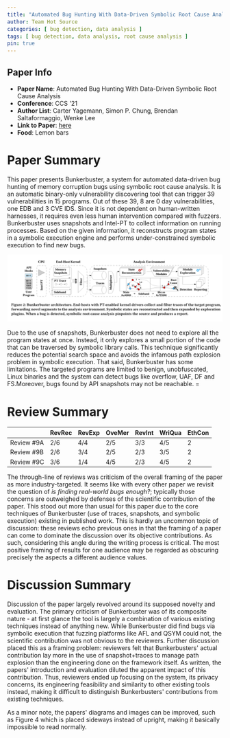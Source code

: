 ```yaml
---
title: "Automated Bug Hunting With Data-Driven Symbolic Root Cause Analysis"
author: Team Hot Source
categories: [ bug detection, data analysis ]
tags: [ bug detection, data analysis, root cause analysis ]
pin: true
---
```



## Paper Info
- **Paper Name**: Automated Bug Hunting With Data-Driven Symbolic Root Cause Analysis
- **Conference**: CCS '21
- **Author List**: Carter Yagemann, Simon P. Chung, Brendan Saltaformaggio, Wenke Lee
- **Link to Paper**: [here](https://dl.acm.org/doi/pdf/10.1145/3460120.3485363)
- **Food**: Lemon bars

# Paper Summary
This paper presents Bunkerbuster, a system for automated data-driven bug hunting of memory corruption bugs using symbolic root cause analysis. It is an automatic binary-only vulnerability discovering tool that can trigger 39 vulnerabilities in 15 programs. Out of these 39, 8 are 0 day vulnerabilities, one EDB and 3 CVE IDS. Since it is not dependent on human-written harnesses, it requires even less human intervention compared with fuzzers. Bunkerbuster uses snapshots and Intel-PT to collect information on running processes. Based on the given information, it reconstructs program states in a symbolic execution engine and performs under-constrained symbolic execution to find new bugs.

![](/assets/img/2022-04-05-bunkerbuster/bunkerbuster.png)

Due to the use of snapshots, Bunkerbuster does not need to explore all the program states at once. Instead, it only explores a small portion of the code that can be traversed by symbolic library calls. This technique significantly reduces the potential search space and avoids the infamous path explosion problem in symbolic execution. That said, Bunkerbuster has some limitations. The targeted programs are limited to benign, unobfuscated, Linux binaries and the system can detect bugs like overflow, UAF, DF and FS.Moreover, bugs found by API snapshots may not be reachable. =

# Review Summary
|            | RevRec | RevExp | OveMer | RevInt | WriQua | EthCon |
| ---------- | ------ | ------ | ------ | ------ | ------ | ------ |
| Review #9A | 2/6    | 4/4    | 2/5    | 3/3    | 4/5    | 2      |
| Review #9B | 2/6    | 3/4    | 2/5    | 2/3    | 3/5    | 2      |
| Review #9C | 3/6    | 1/4    | 4/5    | 2/3    | 4/5    | 2      |

The through-line of reviews was criticism of the overall framing of the paper as more industry-targeted. It seems like with every other paper we revisit the question of *is finding real-world bugs enough?*; typically those concerns are outweighed by defenses of the scientific contribution of the paper. This stood out more than usual for this paper due to the core techniques of Bunkerbuster (use of traces, snapshots, and symbolic execution) existing in published work. This is hardly an uncommon topic of discussion: these reviews echo previous ones in that the framing of a paper can come to dominate the discussion over its objective contributions. As such, considering this angle during the writing process is critical. The most positive framing of results for one audience may be regarded as obscuring precisely the aspects a different audience values.

# Discussion Summary

Discussion of the paper largely revolved around its supposed novelty and evaluation. The primary criticism of Bunkerbuster was of its composite nature - at first glance the tool is largely a combination of various existing techniques instead of anything new. While Bunkerbuster did find bugs via symbolic execution that fuzzing platforms like AFL and QSYM could not, the scientific contribution was not obvious to the reviewers. Further discussion placed this as a framing problem: reviewers felt that Bunkerbusters' actual contribution lay more in the use of snapshot+traces to manage path explosion than the engineering done on the framework itself. As written, the papers' introduction and evaluation diluted the apparent impact of this contribution. Thus, reviewers ended up focusing on the system, its privacy concerns, its engineering feasibility and similarity to other existing tools instead, making it difficult to distinguish Bunkerbusters' contributions from existing techniques.

As a minor note, the papers' diagrams and images can be improved, such as Figure 4 which is placed sideways instead of upright, making it basically impossible to read normally.